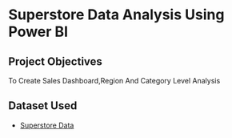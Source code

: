 # Superstore Data Analysis Using Power BI
## Project Objectives
To Create Sales Dashboard,Region And Category Level Analysis

## Dataset Used
- <a href="https://github.com/Abndx/Data-Analysis-Dashboard/blob/main/Power%20BI%20Dashboard%20-%20Superstore.xlsx">Superstore Data </a>
